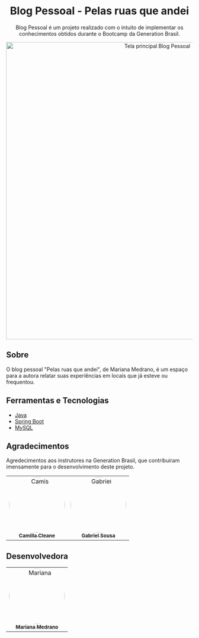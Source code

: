 <div>
  <h1 align="center"> Blog Pessoal - Pelas ruas que andei </h1>
  <p align="center">Blog Pessoal é um projeto realizado com o intuito de implementar os conhecimentos obtidos durante o Bootcamp da Generation Brasil.
  
<br />
</p>


<div align="center">
 <img align=center src="https://i.imgur.com/jleGAxG.png" alt="Tela principal Blog Pessoal" width="800">
</div>

## Sobre
O blog pessoal "Pelas ruas que andei", de Mariana Medrano, é um espaço para a autora relatar suas experiências em locais que já esteve ou frequentou.


## Ferramentas e Tecnologias

* [Java](https://www.java.com/pt-BR/)
* [Spring Boot](https://spring.io/)
* [MySQL](https://www.mysql.com/)

## Agradecimentos
<p>Agredecimentos aos instrutores na Generation Brasil, que contribuiram imensamente para o desenvolvimento deste projeto.</p>


<table>
  <tr>
	<td align="center"><a href="https://www.linkedin.com/in/camillacleane/"><img style="border-radius: 60%;" src="https://imgur.com/iRWc2Af.jpg" width="150px;" alt="Camis"/><br /><sub><b>Camilla Cleane</b></sub></a><br /><a href="https://github.com/camillacleanne" title="Instrutora de Backend Generation Brasil"></a></td> 
	   <td align="center"><a href="https://www.linkedin.com/in/gabriel-sousa-m-grande/"><img style="border-radius: 60%;" src="https://imgur.com/wvkGvjk.jpg" width="150px;" alt="Gabriel"/><br /><sub><b>Gabriel Sousa</b></sub></a><br /><a href="https://github.com/sousagabriell" title="Instrutor Generation Brasil"></a></td> 
	  
</tr>
</table>
	
## Desenvolvedora

<table>
  <tr>
	<td align="center"><a href="https://www.linkedin.com/in/marianamedrano/"><img style="border-radius: 60%;" src="https://i.imgur.com/ZqzNdy0.jpg" width="150px;" alt="Mariana"/><br /><sub><b>Mariana Medrano</b></sub></a><br /><a href="https://github.com/maremedrano" title="Desenvolvedora full stack Java jr."></a></td> 
	  
</tr>
</table>
